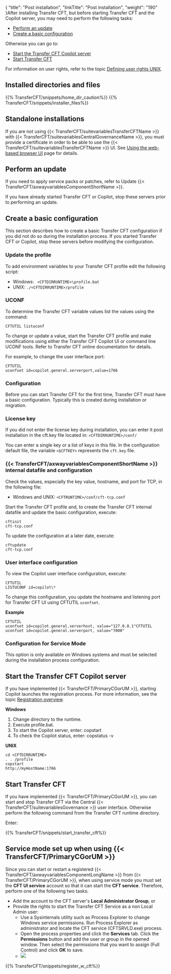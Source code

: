 {
    "title": "Post installation",
    "linkTitle": "Post installation",
    "weight": "190"
}After installing Transfer CFT, but before starting Transfer CFT and the Copilot server, you may need to perform the following tasks:

- [Perform an update](#updates)
- [Create a basic configuration](#Creating_a_basic_configuration)

Otherwise you can go to:

- [Start the Transfer CFT Copilot server](#Start)
- [Start Transfer CFT](#Start2)

For information on user rights, refer to the topic [Defining user rights UNIX](../../../unix_install_start_here/run_first_time_ux/run_first_time_ux/user_rights_and_interface_unix).

Installed directories and files
-------------------------------

{{% TransferCFT/snippets/home_dir_caution%}}
{{% TransferCFT/snippets/installer_files%}}

Standalone installations
------------------------

If you are not using {{< TransferCFT/suitevariablesTransferCFTName  >}} with {{< TransferCFT/suitevariablesCentralGovernanceName  >}}, you must provide a certificate in order to be able to use the {{< TransferCFT/suitevariablesTransferCFTName  >}} UI. See [Using the web-based browser UI](../../../../c_intro_userinterfaces/web_copilot_ui#Connect2) page for details.

<span id="updates"></span>

Perform an update
-----------------

If you need to apply service packs or patches, refer to Update {{< TransferCFT/axwayvariablesComponentShortName  >}}.

If you have already started Transfer CFT or Copilot, stop these servers prior to performing an update.

<span id="Creating_a_basic_configuration"></span>

Create a basic configuration
----------------------------

This section describes how to create a basic Transfer CFT configuration
if you did not do so during the installation process. If you started Transfer CFT or Copilot, stop these servers before modifying the configuration.

### Update the profile

To add environment variables to your Transfer CFT profile
edit the following script:

- Windows: ` <CFTDIRRUNTIME>\profile.bat`
- UNIX: `./<CFTDIRRUNTIME>/profile`

### UCONF

To determine the Transfer CFT variable values list the values using
the command:

```
CFTUTIL listuconf
```

To change or update a value, start the Transfer CFT profile
and make modifications using either the Transfer CFT Copilot UI or command line UCONF tools. Refer to Transfer
CFT online
documentation for details.

For example, to change the user interface port:

```
CFTUTIL
uconfset id=copilot.general.serverport,value=1766
```

### Configuration

Before you can start Transfer CFT for the first time, Transfer CFT must
have a basic configuration. Typically this is created during installation or migration.

### License key

If you did not enter the license key during installation, you can enter it post installation in the cft.key file located in: `<CFTDIRRUNTIME>/conf/`

You can enter a single key or a list of keys in this file. In the configuration default
file, the variable `<$CFTKEY>` represents the `cft.key` file.

### {{< TransferCFT/axwayvariablesComponentShortName  >}} internal datafile and configuration

Check the values, especially the key value, hostname, and port for TCP,
in the following file:

- Windows and UNIX: `<CFTRUNTIME>/conf/cft-tcp.conf  `

Start the Transfer CFT profile and, to create the Transfer CFT
internal datafile and update the basic configuration, execute:

```
cftinit
cft-tcp.conf
```

To update the configuration at a later date, execute:

```
cftupdate
cft-tcp.conf
```

### User interface configuration

To view the Copilot user interface configuration, execute:

```
CFTUTIL
LISTUCONF id=copilot\*
```

To change this configuration, you update the hostname and listening
port for Transfer CFT UI using CFTUTIL
`uconfset`.

******Example******

```
CFTUTIL
uconfset id=copilot.general.serverhost, value="127.0.0.1"CFTUTIL
uconfset id=copilot.general.serverport, value="7000"
```

### Configuration for Service Mode

This option is only available on Windows systems and must be selected during the installation process configuration.

<span id="Start"></span>

Start the Transfer CFT Copilot server
-------------------------------------

If you have implemented {{< TransferCFT/PrimaryCGorUM  >}}, starting Copilot launches the registration process. For more information, see the topic [Registration overview](../../../../governance_services_intro/cg_register_overview).

******Windows******

1. Change directory to the runtime.
1. Execute profile.bat.
1. To start the Copilot server, enter: copstart
1. To check the Copilot status, enter: copstatus -v

******UNIX******

```
cd <CFTDIRRUNTIME>
. . /profile
copstart
http://myHostName:1766
```
<span id="Start2"></span>

Start Transfer CFT
------------------

If you have implemented {{< TransferCFT/PrimaryCGorUM  >}}, you can start and stop Transfer CFT via the Central {{< TransferCFT/suitevariablesGovernance  >}} user interface. Otherwise perform the following command from the Transfer CFT runtime directory.

Enter:

{{% TransferCFT/snippets/start_transfer_cft%}}
<span id="Service"></span>

Service mode set up when using {{< TransferCFT/PrimaryCGorUM  >}}
----------------------------------------------------------------------

Since you can start or restart a registered {{< TransferCFT/axwayvariablesComponentLongName  >}} from {{< TransferCFT/PrimaryCGorUM  >}}, when using service mode you must set the **CFT UI service** account so that it can start the **CFT service**. Therefore, perform one of the following two tasks:

- Add the account to the CFT server's **Local Administrator Group**, or
- Provide the rights to start the Transfer CFT Service as a non Local Admin user:
    -   Use a Sysinternals utility such as Process Explorer to change Windows service permissions. Run Process Explorer as administrator and locate the CFT service (CFTSRVLD.exe) process.
    -   Open the process properties and click the **Services** tab. Click the **Permissions** button and add the user or group in the opened window. Then select the permissions that you want to assign (Full Control) and click **OK** to save.
    -   ![](/Images/TransferCFT/services_rights.png)

{{% TransferCFT/snippets/register_w_cft%}}
